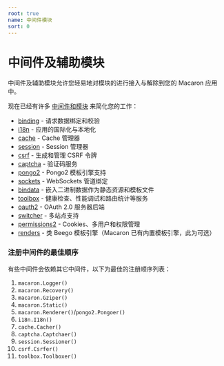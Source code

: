 ```yaml
---
root: true
name: 中间件模块
sort: 0
---
```


# 中间件及辅助模块

中间件及辅助模块允许您轻易地对模块的进行接入与解除到您的 Macaron 应用中。

现在已经有许多 [中间件和模块](https://github.com/macaron-contrib) 来简化您的工作：

- [binding](https://github.com/macaron-contrib/binding) - 请求数据绑定和校验
- [i18n](https://github.com/macaron-contrib/i18n) - 应用的国际化与本地化
- [cache](https://github.com/macaron-contrib/cache) - Cache 管理器
- [session](https://github.com/macaron-contrib/session) - Session 管理器
- [csrf](https://github.com/macaron-contrib/csrf) - 生成和管理 CSRF 令牌
- [captcha](https://github.com/macaron-contrib/captcha) - 验证码服务
- [pongo2](https://github.com/macaron-contrib/pongo2) - Pongo2 模板引擎支持
- [sockets](https://github.com/macaron-contrib/sockets) - WebSockets 管道绑定
- [bindata](https://github.com/macaron-contrib/bindata) - 嵌入二进制数据作为静态资源和模板文件
- [toolbox](https://github.com/macaron-contrib/toolbox) - 健康检查、性能调试和路由统计等服务
- [oauth2](https://github.com/macaron-contrib/oauth2) - OAuth 2.0 服务器后端
- [switcher](switcher) - 多站点支持
- [permissions2](https://github.com/xyproto/permissions2) - Cookies、多用户和权限管理
- [renders](https://github.com/macaron-contrib/renders) - 类 Beego 模板引擎（Macaron 已有内置模板引擎，此为可选）

### 注册中间件的最佳顺序

有些中间件会依赖其它中间件，以下为最佳的注册顺序列表：

1. `macaron.Logger()`
2. `macaron.Recovery()`
3. `macaron.Gziper()`
4. `macaron.Static()`
5. `macaron.Renderer()`/`pongo2.Pongoer()`
6. `i18n.I18n()`
7. `cache.Cacher()`
8. `captcha.Captchaer()`
9. `session.Sessioner()`
10. `csrf.Csrfer()`
11. `toolbox.Toolboxer()`